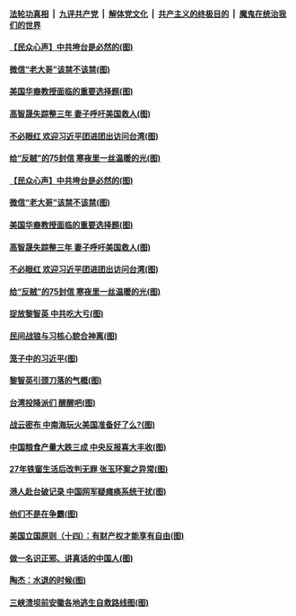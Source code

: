 ####  [法轮功真相](../../../../basic/blob/master/README.md?t=08162331) &nbsp;|&nbsp; [九评共产党](../../../../9ping.md/blob/master/README.md?t=08162331) &nbsp;|&nbsp; [解体党文化](../../../../jtdwh.md/blob/master/README.md?t=08162331)  &nbsp;|&nbsp; [共产主义的终极目的](../../../../gczydzjmd.md/blob/master/README.md?t=08162331) &nbsp;|&nbsp; [魔鬼在统治我们的世界](../../../../mgztzwmdsj.md/blob/master/README.md?t=08162331) 

#### [【民众心声】中共垮台是必然的(图)](../pages/p4/942805.md?t=08162331) 

#### [微信“老大哥”该禁不该禁(图)](../pages/p4/943116.md?t=08162331) 

#### [美国华裔教授面临的重要选择题(图)](../pages/p4/943113.md?t=08162331) 

#### [高智晟失踪整三年 妻子呼吁美国救人(图)](../pages/p4/943106.md?t=08162331) 

#### [不必眼红 欢迎习近平团进团出访问台湾(图)](../pages/p4/943100.md?t=08162331) 

#### [给“反贼”的75封信 寒夜里一丝温暖的光(图)](../pages/p4/943104.md?t=08162331) 

#### [【民众心声】中共垮台是必然的(图)](../pages/p4/942805.md?t=08162331) 

#### [微信“老大哥”该禁不该禁(图)](../pages/p4/943116.md?t=08162331) 

#### [美国华裔教授面临的重要选择题(图)](../pages/p4/943113.md?t=08162331) 

#### [高智晟失踪整三年 妻子呼吁美国救人(图)](../pages/p4/943106.md?t=08162331) 

#### [不必眼红 欢迎习近平团进团出访问台湾(图)](../pages/p4/943100.md?t=08162331) 

#### [给“反贼”的75封信 寒夜里一丝温暖的光(图)](../pages/p4/943104.md?t=08162331) 

#### [捉放黎智英 中共吃大亏(图)](../pages/p4/943117.md?t=08162331) 

#### [民间战狼与习核心貌合神离(图)](../pages/p4/943109.md?t=08162331) 

#### [笼子中的习近平(图)](../pages/p4/943040.md?t=08162331) 

#### [黎智英引颈刀落的气概(图)](../pages/p4/943007.md?t=08162331) 

#### [台湾投降派们 醒醒吧(图)](../pages/p4/943011.md?t=08162331) 

#### [战云密布 中南海玩火美国准备好了么?(图)](../pages/p4/943005.md?t=08162331) 

#### [中国粮食产量大跌三成 中央反报喜大丰收(图)](../pages/p4/943009.md?t=08162331) 

#### [27年铁窗生活后改判无罪 张玉环案之异常(图)](../pages/p4/942997.md?t=08162331) 

#### [港人赴台破记录 中国网军疑瘫痪系统干扰(图)](../pages/p4/943000.md?t=08162331) 

#### [他们不是在争霸(图)](../pages/p4/942933.md?t=08162331) 

#### [美国立国原则（十四）：有财产权才能享有自由(图)](../pages/p4/942877.md?t=08162331) 

#### [做一名识正邪、讲真话的中国人(图)](../pages/p4/942878.md?t=08162331) 

#### [陶杰：水退的时候(图)](../pages/p4/942891.md?t=08162331) 

#### [三峡溃坝前安徽各地逃生自救路线图(图)](../pages/p4/942899.md?t=08162331) 

